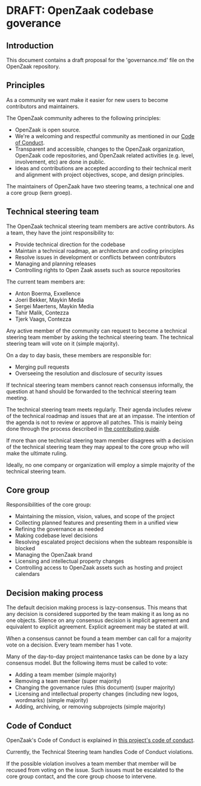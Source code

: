 # DRAFT: OpenZaak codebase goverance

## Introduction

This document contains a draft proposal for the 'governance.md' file on the OpenZaak repository.

## Principles

As a community we want make it easier for new users to become contributors and maintainers.

The OpenZaak community adheres to the following principles:

* OpenZaak is open source.
* We're a welcoming and respectful community as mentioned in our [Code of Conduct](#Code-of-Conduct).
* Transparent and accessible, changes to the OpenZaak organization, OpenZaak code repositories, and OpenZaak related activities (e.g. level, involvement, etc) are done in public.
* Ideas and contributions are accepted according to their technical merit and alignment with project objectives, scope, and design principles.

The maintainers of OpenZaak have two steering teams, a technical one and a core group (kern groep).

## Technical steering team

The OpenZaak technical steering team members are active contributors. As a team, they
have the joint responsibility to:

* Provide technical direction for the codebase
* Maintain a technical roadmap, an architecture and coding principles
* Resolve issues in development or conflicts between contributors
* Managing and planning releases
* Controlling rights to Open Zaak assets such as source repositories

The current team members are:

* Anton Boerma, Exxellence
* Joeri Bekker, Maykin Media
* Sergei Maertens, Maykin Media
* Tahir Malik, Contezza
* Tjerk Vaags, Contezza

Any active member of the community can request to become a technical steering team
member by asking the technical steering team. The technical steering team will vote on
it (simple majority).

On a day to day basis, these members are responsible for:

* Merging pull requests
* Overseeing the resolution and disclosure of security issues

If technical steering team members cannot reach consensus informally, the question at
hand should be forwarded to the technical steering team meeting.

The technical steering team meets regularly. Their agenda includes reivew of the
technical roadmap and issues that are at an impasse. The intention of the agenda is not
to review or approve all patches. This is mainly being done through the process
described in [the contributing guide](CONTRIBUTING.md#Reviews).

If more than one technical steering team member disagrees with a decision of the
technical steering team they may appeal to the core group who will make the
ultimate ruling.

Ideally, no one company or organization will employ a simple majority of the technical
steering team.

## Core group

Responsibilities of the core group:

* Maintaining the mission, vision, values, and scope of the project
* Collecting planned features and presenting them in a unified view
* Refining the governance as needed
* Making codebase level decisions
* Resolving escalated project decisions when the subteam responsible is blocked
* Managing the OpenZaak brand
* Licensing and intellectual property changes
* Controlling access to OpenZaak assets such as hosting and project calendars

## Decision making process

The default decision making process is lazy-consensus. This means that any decision is considered supported by the team making it as long as no one objects. Silence on any consensus decision is implicit agreement and equivalent to explicit agreement. Explicit agreement may be stated at will.

When a consensus cannot be found a team member can call for a majority vote on a decision. Every team member has 1 vote.

Many of the day-to-day project maintenance tasks can be done by a lazy consensus model. But the following items must be called to vote:

* Adding a team member (simple majority)
* Removing a team member (super majority)
* Changing the governance rules (this document) (super majority)
* Licensing and intellectual property changes (including new logos, wordmarks) (simple majority)
* Adding, archiving, or removing subprojects (simple majority)

## Code of Conduct

OpenZaak's Code of Conduct is explained in [this project's code of conduct](CODE_OF_CONDUCT.md).

Currently, the Technical Steering team handles Code of Conduct violations.

If the possible violation involves a team member that member will be recused from voting
on the issue. Such issues must be escalated to the core group contact, and
the core group choose to intervene.
